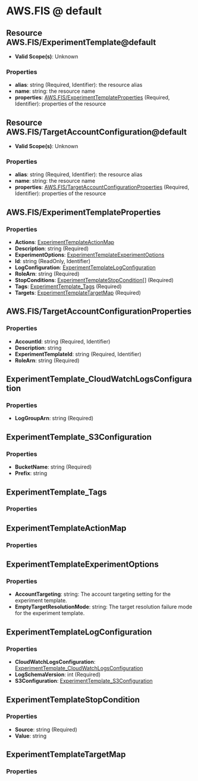# AWS.FIS @ default

## Resource AWS.FIS/ExperimentTemplate@default
* **Valid Scope(s)**: Unknown
### Properties
* **alias**: string (Required, Identifier): the resource alias
* **name**: string: the resource name
* **properties**: [AWS.FIS/ExperimentTemplateProperties](#awsfisexperimenttemplateproperties) (Required, Identifier): properties of the resource

## Resource AWS.FIS/TargetAccountConfiguration@default
* **Valid Scope(s)**: Unknown
### Properties
* **alias**: string (Required, Identifier): the resource alias
* **name**: string: the resource name
* **properties**: [AWS.FIS/TargetAccountConfigurationProperties](#awsfistargetaccountconfigurationproperties) (Required, Identifier): properties of the resource

## AWS.FIS/ExperimentTemplateProperties
### Properties
* **Actions**: [ExperimentTemplateActionMap](#experimenttemplateactionmap)
* **Description**: string (Required)
* **ExperimentOptions**: [ExperimentTemplateExperimentOptions](#experimenttemplateexperimentoptions)
* **Id**: string (ReadOnly, Identifier)
* **LogConfiguration**: [ExperimentTemplateLogConfiguration](#experimenttemplatelogconfiguration)
* **RoleArn**: string (Required)
* **StopConditions**: [ExperimentTemplateStopCondition](#experimenttemplatestopcondition)[] (Required)
* **Tags**: [ExperimentTemplate_Tags](#experimenttemplatetags) (Required)
* **Targets**: [ExperimentTemplateTargetMap](#experimenttemplatetargetmap) (Required)

## AWS.FIS/TargetAccountConfigurationProperties
### Properties
* **AccountId**: string (Required, Identifier)
* **Description**: string
* **ExperimentTemplateId**: string (Required, Identifier)
* **RoleArn**: string (Required)

## ExperimentTemplate_CloudWatchLogsConfiguration
### Properties
* **LogGroupArn**: string (Required)

## ExperimentTemplate_S3Configuration
### Properties
* **BucketName**: string (Required)
* **Prefix**: string

## ExperimentTemplate_Tags
### Properties

## ExperimentTemplateActionMap
### Properties

## ExperimentTemplateExperimentOptions
### Properties
* **AccountTargeting**: string: The account targeting setting for the experiment template.
* **EmptyTargetResolutionMode**: string: The target resolution failure mode for the experiment template.

## ExperimentTemplateLogConfiguration
### Properties
* **CloudWatchLogsConfiguration**: [ExperimentTemplate_CloudWatchLogsConfiguration](#experimenttemplatecloudwatchlogsconfiguration)
* **LogSchemaVersion**: int (Required)
* **S3Configuration**: [ExperimentTemplate_S3Configuration](#experimenttemplates3configuration)

## ExperimentTemplateStopCondition
### Properties
* **Source**: string (Required)
* **Value**: string

## ExperimentTemplateTargetMap
### Properties

